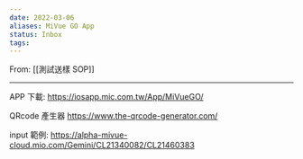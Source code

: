 ```yaml
---
date: 2022-03-06
aliases: MiVue GO App
status: Inbox
tags:
---
```


From: [[測試送樣 SOP]]

---

APP 下載: 
https://iosapp.mic.com.tw/App/MiVueGO/

QRcode 產生器
https://www.the-qrcode-generator.com/

input 範例:
https://alpha-mivue-cloud.mio.com/Gemini/CL21340082/CL21460383


